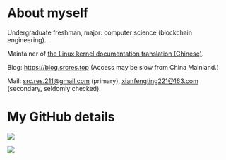 
# About myself

Undergraduate freshman, major: computer science (blockchain engineering).

Maintainer of [the Linux kernel documentation translation (Chinese)](https://docs.kernel.org/translations/zh_TW/index.html).

Blog: https://blog.srcres.top (Access may be slow from China Mainland.)

Mail: [src.res.211@gmail.com](mailto:src.res.211@gmail.com) (primary), [xianfengting221@163.com](mailto:xianfengting221@163.com) (secondary, seldomly checked).

# My GitHub details

![](https://github-readme-stats.vercel.app/api?username=srcres258&show_icons=true)

![](https://github-readme-stats.vercel.app/api/top-langs/?username=srcres258&layout=compact&langs_count=10)
